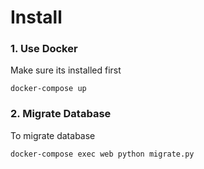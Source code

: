 # Install

### 1. Use Docker

Make sure its installed first

`docker-compose up`

### 2. Migrate Database

To migrate database

`docker-compose exec web python migrate.py`
